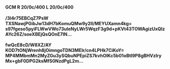 #### GCM R 20/0c/400 L 20/0c/400
**/3l4r75EBCqZ7PsW**<br/>**TXSNawjPGibJw13dH7bKomuQMw9y2Il/MEYUXamn4kg=**<br/>**s97fgeso5pyiFLWwVWo73uIeNyLWr5WqzF3g9d+pKVt43TOWAgizUxQlzAYc26Z/soeXBEjQsQOnE7lN...**<br/><br/>
**fwQcE8cD/W8XZ/AY**<br/>**KOD7tONjWrenh8jOimngoTDN3MEIr/cn4LPHk7CiKoY=**<br/>**MP4MMbmMn2MyZGu3ySQbuNPEpiZS7kvhOIKc5b01oBtl9P8gBHVzIryMx+gbF0DPG2ksMfS0NzdPgL2m...**